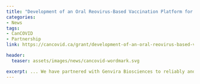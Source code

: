 ```yaml
---
title: "Development of an Oral Reovirus-Based Vaccination Platform for COVID-19."
categories:
- News
tags:
- CanCOVID
- Partnership
link: https://cancovid.ca/grant/development-of-an-oral-reovirus-based-vaccination-platform-for-covid-19/

header:
  teaser: assets/images/news/cancovid-wordmark.svg

excerpt: ... We have partnered with Genvira Biosciences to reliably and efficiently produce vaccine candidates. We hypothesize that engineering of Reovirus-based replication competent viral particles presenting capsid antigenic peptides will be an effective oral vaccination approach. 
---
```


